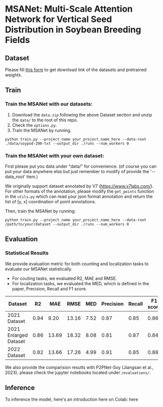 # MSANet: Multi-Scale Attention Network for Vertical Seed Distribution in Soybean Breeding Fields

## Dataset
Please fill [this form](https://docs.google.com/forms/d/1jRcrqOzuZe_iWnmS8dy7HnBCogf4ERBp7e6D-k4oDmo) to get download link of the datasets and pretrained weights.

## Train
### Train the MSANet with our datasets:

1. Download the `data.zip` following the above Dataset section and unzip the `data/` to the root of this repo.
2. Check the `options.py`.
3. Train the MSANet by running.
```
python train.py --project_name your_project_name_here --data-root ./data/soypod-200-txt --output_dir ./runs --num_workers 0
```

### Train the MSANet with your own dataset:

First please put you data under "data/" for convenience. (of course you can put your data anywhere else but just remember to modify of provide the '--data_root' item.)

We originally support dataset annotated by V7 (https://www.v7labs.com/). For other formats of the annotation, please modify the `get_points` function in the `utils.py` which can read your json format annotation and return the list of [y, x] coordination of point annotations.

Then, train the MSANet by running:
```
python train.py --project_name your_project_name_here --data-root /path/to/your/dataset --output_dir ./runs --num_workers 0
```

## Evaluation
### Statistical Results
We provide evaluation metric for both counting and localization tasks to evaluate our MSANet statistically.

- For couting tasks, we evaluated R2, MAE and RMSE.
- For localization tasks, we evaluated the MED, which is defined in the paper, Precision, Recall and F1 score.

| Dataset | R2 | MAE | RMSE | MED | Precision | Recall | F1 score |
| --      | -- | --- | ---- | --- | --------- | ------ | -------- |
| 2021 Dataset | 0.94 | 9.20 | 13.16 | 7.52 | 0.87 | 0.85 | 0.86 |
| 2021 Enlarged Dataset | 0.86 | 13.69 | 18.32 | 8.08 | 0.81 | 0.87 | 0.84 |
| 2022 Dataset | 0.82 | 13.66 | 17.26 | 4.99 | 0.91 | 0.85 | 0.88 |

We also provide the comparision results with P2PNet-Soy (Jiangsan et al., 2023), please check the jupyter notebooks located under `/evaluations/`.


## Inference
To inference the model, here's an introduction here on Colab: here
